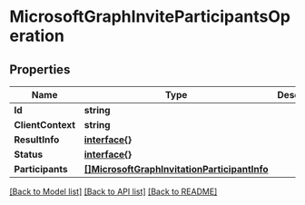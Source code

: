 # MicrosoftGraphInviteParticipantsOperation

## Properties

Name | Type | Description | Notes
------------ | ------------- | ------------- | -------------
**Id** | **string** |  | [optional] 
**ClientContext** | **string** |  | [optional] 
**ResultInfo** | [**interface{}**](.md) |  | [optional] 
**Status** | [**interface{}**](.md) |  | [optional] 
**Participants** | [**[]MicrosoftGraphInvitationParticipantInfo**](microsoft.graph.invitationParticipantInfo.md) |  | [optional] 

[[Back to Model list]](../README.md#documentation-for-models) [[Back to API list]](../README.md#documentation-for-api-endpoints) [[Back to README]](../README.md)


